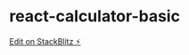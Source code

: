 # react-calculator-basic

[Edit on StackBlitz ⚡️](https://stackblitz.com/edit/stackblitz-starters-e41wyz)